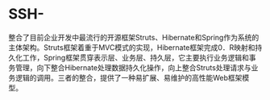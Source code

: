 # SSH-
整合了目前企业开发中最流行的开源框架Struts、Hibernate和Spring作为系统的主体架构。Struts框架着重于MVC模式的实现，Hibernate框架完成0．R映射和持久化工作，Spring框架贯穿表示层、业务层、持久层，它主要执行业务逻辑和事务管理，向下整合Hibernate处理数据持久化操作，向上整合Struts处理请求与业务逻辑的调用。三者的整合，提供了一种易扩展、易维护的高性能Web框架模型。
